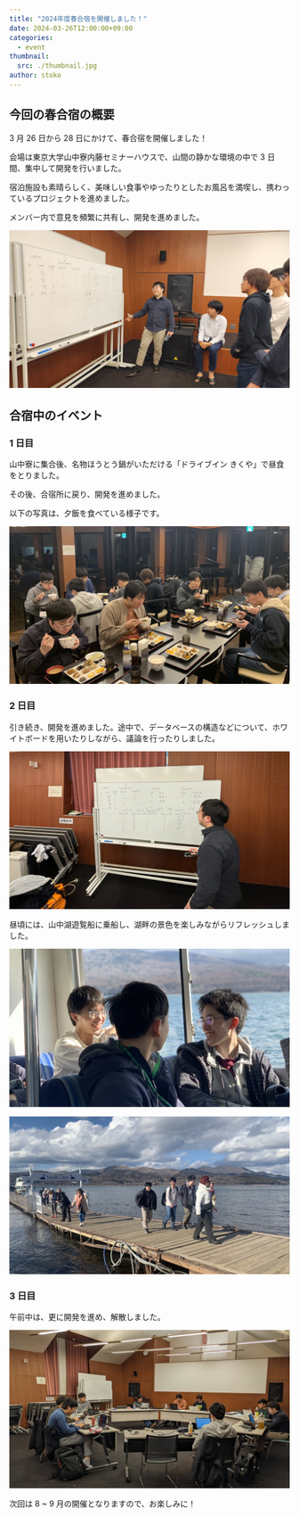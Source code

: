```yaml
---
title: "2024年度春合宿を開催しました！"
date: 2024-03-26T12:00:00+09:00
categories:
  - event
thumbnail:
  src: ./thumbnail.jpg
author: stoko
---
```


## 今回の春合宿の概要

3 月 26 日から 28 日にかけて、春合宿を開催しました！

会場は東京大学山中寮内藤セミナーハウスで、山間の静かな環境の中で 3 日間、集中して開発を行いました。

宿泊施設も素晴らしく、美味しい食事やゆったりとしたお風呂を満喫し、携わっているプロジェクトを進めました。

メンバー内で意見を頻繁に共有し、開発を進めました。

![ホワイトボードを用いて議論をする様子](./lecture.jpg)

## 合宿中のイベント

### 1 日目

山中寮に集合後、名物ほうとう鍋がいただける「ドライブイン きくや」で昼食をとりました。

その後、合宿所に戻り、開発を進めました。

以下の写真は、夕飯を食べている様子です。

![夕食を食べる様子](./dinner.jpg)

### 2 日目

引き続き、開発を進めました。途中で、データベースの構造などについて、ホワイトボードを用いたりしながら、議論を行ったりしました。

![開発を進める様子](./white-board.jpg)

昼頃には、山中湖遊覧船に乗船し、湖畔の景色を楽しみながらリフレッシュしました。

![遊覧船の中から山中湖を眺める様子](./boat.jpg)

![桟橋を渡る様子](./bridge.jpg)

### 3 日目

午前中は、更に開発を進め、解散しました。

![机を輪の形に繋げて作業する様子](./working-group.jpg)

次回は 8 ~ 9 月の開催となりますので、お楽しみに！
